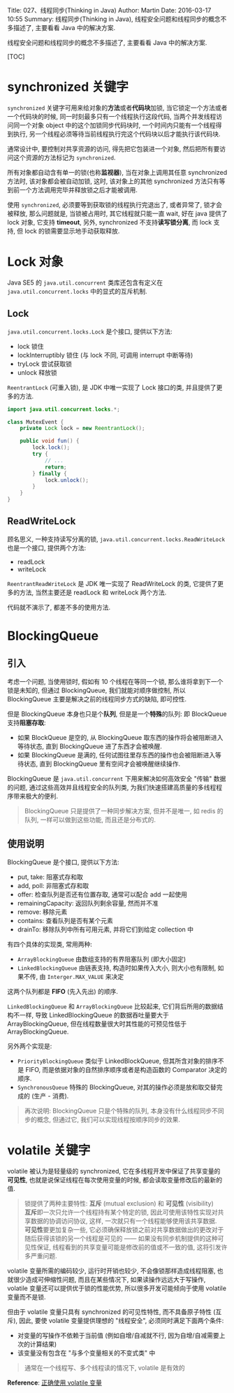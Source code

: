 Title: 027、线程同步(Thinking in Java)
Author: Martin
Date: 2016-03-17 10:55
Summary: 线程同步(Thinking in Java), 线程安全问题和线程同步的概念不多描述了, 主要看看 Java 中的解决方案.

线程安全问题和线程同步的概念不多描述了, 主要看看 Java 中的解决方案.

[TOC]

# synchronized 关键字
`synchronized` 关键字可用来给对象的**方法**或者**代码块**加锁, 当它锁定一个方法或者一个代码块的时候, 同一时刻最多只有一个线程执行这段代码, 当两个并发线程访问同一个对象 object 中的这个加锁同步代码块时, 一个时间内只能有一个线程得到执行, 另一个线程必须等待当前线程执行完这个代码块以后才能执行该代码块.

通常设计中, 要控制对共享资源的访问, 得先把它包装进一个对象, 然后把所有要访问这个资源的方法标记为 `synchronized`.

所有对象都自动含有单一的锁(也称**监视器**), 当在对象上调用其任意 synchronized 方法时, 该对象都会被自动加锁, 这时, 该对象上的其他 synchronized 方法只有等到前一个方法调用完毕并释放锁之后才能被调用.

使用 `synchronized`, 必须要等到获取锁的线程执行完退出了, 或者异常了, 锁才会被释放, 那么问题就是, 当锁被占用时, 其它线程就只能一直 wait, 好在 java 提供了 lock 对象, 它支持 **timeout**, 另外, synchronized 不支持**读写锁分离**, 而 lock 支持, 但 lock 的锁需要显示地手动获取释放.

# Lock 对象
Java SE5 的 `java.util.concurrent` 类库还包含有定义在 `java.util.concurrent.locks` 中的显式的互斥机制.

## Lock
`java.util.concurrent.locks.Lock` 是个接口, 提供以下方法:

- lock 锁住
- lockInterruptibly 锁住 (与 lock 不同, 可调用 interrupt 中断等待)
- tryLock 尝试获取锁
- unlock 释放锁

`ReentrantLock` (可重入锁), 是 JDK 中唯一实现了 Lock 接口的类, 并且提供了更多的方法.

```java
import java.util.concurrent.locks.*;

class MutexEvent {
    private Lock lock = new ReentrantLock();

    public void fun() {
        lock.lock();
        try {
            // ...
            return;
        } finally {
            lock.unlock();
        }
    }
}
```

## ReadWriteLock
顾名思义, 一种支持读写分离的锁, `java.util.concurrent.locks.ReadWriteLock` 也是一个接口, 提供两个方法:

- readLock
- writeLock

`ReentrantReadWriteLock` 是 JDK 唯一实现了 ReadWriteLock 的类, 它提供了更多的方法, 当然主要还是 readLock 和 writeLock 两个方法.

代码就不演示了, 都差不多的使用方法.

# BlockingQueue
## 引入
考虑一个问题, 当使用锁时, 假如有 10 个线程在等同一个锁, 那么谁将拿到下一个锁是未知的, 但通过 BlockingQueue, 我们就能对顺序做控制, 所以 BlockingQueue 主要是解决之前的线程同步方式的缺陷, 即可控性.

但是 BlockingQueue 本身也只是个**队列**, 但是是一个**特殊**的队列: 即 BlockQueue 支持**阻塞存取**:

- 如果 BlockQueue 是空的, 从 BlockingQueue 取东西的操作将会被阻断进入等待状态, 直到 BlockingQueue 进了东西才会被唤醒.
- 如果 BlockingQueue 是满的, 任何试图往里存东西的操作也会被阻断进入等待状态, 直到 BlockingQueue 里有空间才会被唤醒继续操作.

BlockingQueue 是 `java.util.concurrent` 下用来解决如何高效安全 "传输" 数据的问题, 通过这些高效并且线程安全的队列类, 为我们快速搭建高质量的多线程程序带来极大的便利.

> BlockingQueue 只是提供了一种同步解决方案, 但并不是唯一, 如 redis 的队列, 一样可以做到这些功能, 而且还是分布式的.

## 使用说明
BlockingQueue 是个接口, 提供以下方法:

- put, take: 阻塞式存和取
- add, poll: 非阻塞式存和取
- offer: 检查队列是否还有位置存取, 通常可以配合 add 一起使用
- remainingCapacity: 返回队列剩余容量, 然而并不准
- remove: 移除元素
- contains: 查看队列是否有某个元素
- drainTo: 移除队列中所有可用元素, 并将它们到给定 collection 中

有四个具体的实现类, 常用两种:

- `ArrayBlockingQueue` 由数组支持的有界阻塞队列 (即大小固定)
- `LinkedBlockingQueue` 由链表支持, 构造时如果传入大小, 则大小也有限制, 如果不传, 由 `Interger.MAX_VALUE` 来决定

这两个队列都是 **FIFO** (先入先出) 的顺序.

`LinkedBlockingQueue` 和 `ArrayBlockingQueue` 比较起来, 它们背后所用的数据结构不一样, 导致 LinkedBlockingQueue 的数据吞吐量要大于 ArrayBlockingQueue, 但在线程数量很大时其性能的可预见性低于 ArrayBlockingQueue.

另外两个实现是:

- `PriorityBlockingQueue` 类似于 LinkedBlockQueue, 但其所含对象的排序不是 FIFO, 而是依据对象的自然排序顺序或者是构造函数的 Comparator 决定的顺序.
- `SynchronousQueue` 特殊的 BlockingQueue, 对其的操作必须是放和取交替完成的 (生产 - 消费).

> 再次说明: BlockingQueue 只是个特殊的队列, 本身没有什么线程同步不同步的概念, 但通过它, 我们可以实现线程按顺序同步的效果.

# volatile 关键字
volatile 被认为是轻量级的 synchronized, 它在多线程开发中保证了共享变量的 **可见性**, 也就是说保证线程在每次使用变量的时候, 都会读取变量修改后的最新的值.

> 锁提供了两种主要特性: **互斥** (mutual exclusion) 和 **可见性** (visibility)<br>
> **互斥**即一次只允许一个线程持有某个特定的锁, 因此可使用该特性实现对共享数据的协调访问协议, 这样, 一次就只有一个线程能够使用该共享数据.<br>
> **可见性**要更加复杂一些, 它必须确保释放锁之前对共享数据做出的更改对于随后获得该锁的另一个线程是可见的 —— 如果没有同步机制提供的这种可见性保证, 线程看到的共享变量可能是修改前的值或不一致的值, 这将引发许多严重问题.

volatile 变量所需的编码较少, 运行时开销也较少, 不会像锁那样造成线程阻塞, 也就很少造成可伸缩性问题, 而且在某些情况下, 如果读操作远远大于写操作, volatile 变量还可以提供优于锁的性能优势, 所以很多开发可能倾向于使用 volatile 变量而不是锁.

但由于 volatile 变量只具有 synchronized 的可见性特性, 而不具备原子特性 (互斥), 因此, 要使 volatile 变量提供理想的 "线程安全", 必须同时满足下面两个条件:

- 对变量的写操作不依赖于当前值 (例如自增/自减就不行, 因为自增/自减需要上次的计算结果)
- 该变量没有包含在 "与多个变量相关的不变式类" 中

> 通常在一个线程写、多个线程读的情况下, volatile 是有效的

**Reference**: [正确使用 volatile 变量](http://www.ibm.com/developerworks/cn/java/j-jtp06197.html)
